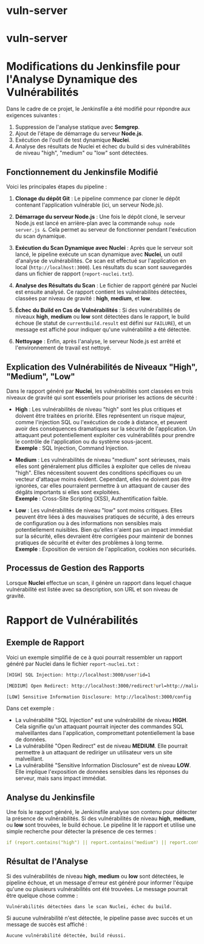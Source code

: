 # vuln-server
# vuln-server

# Modifications du Jenkinsfile pour l'Analyse Dynamique des Vulnérabilités

Dans le cadre de ce projet, le Jenkinsfile a été modifié pour répondre aux exigences suivantes :  
1. Suppression de l'analyse statique avec **Semgrep**.
2. Ajout de l'étape de démarrage du serveur **Node.js**.
3. Exécution de l'outil de test dynamique **Nuclei**.
4. Analyse des résultats de Nuclei et échec du build si des vulnérabilités de niveau "high", "medium" ou "low" sont détectées.

## Fonctionnement du Jenkinsfile Modifié

Voici les principales étapes du pipeline :

1. **Clonage du dépôt Git** : Le pipeline commence par cloner le dépôt contenant l'application vulnérable (ici, un serveur Node.js).

2. **Démarrage du serveur Node.js** : Une fois le dépôt cloné, le serveur Node.js est lancé en arrière-plan avec la commande `nohup node server.js &`. Cela permet au serveur de fonctionner pendant l'exécution du scan dynamique.

3. **Exécution du Scan Dynamique avec Nuclei** : Après que le serveur soit lancé, le pipeline exécute un scan dynamique avec **Nuclei**, un outil d'analyse de vulnérabilités. Ce scan est effectué sur l'application en local (`http://localhost:3000`). Les résultats du scan sont sauvegardés dans un fichier de rapport (`report-nuclei.txt`).

4. **Analyse des Résultats du Scan** : Le fichier de rapport généré par Nuclei est ensuite analysé. Ce rapport contient les vulnérabilités détectées, classées par niveau de gravité : **high**, **medium**, et **low**.

5. **Échec du Build en Cas de Vulnérabilités** : Si des vulnérabilités de niveaux **high**, **medium** ou **low** sont détectées dans le rapport, le build échoue (le statut de `currentBuild.result` est défini sur `FAILURE`), et un message est affiché pour indiquer qu'une vulnérabilité a été détectée.

6. **Nettoyage** : Enfin, après l'analyse, le serveur Node.js est arrêté et l'environnement de travail est nettoyé.

## Explication des Vulnérabilités de Niveaux "High", "Medium", "Low"

Dans le rapport généré par **Nuclei**, les vulnérabilités sont classées en trois niveaux de gravité qui sont essentiels pour prioriser les actions de sécurité :

- **High** : Les vulnérabilités de niveau "high" sont les plus critiques et doivent être traitées en priorité. Elles représentent un risque majeur, comme l'injection SQL ou l'exécution de code à distance, et peuvent avoir des conséquences dramatiques sur la sécurité de l'application. Un attaquant peut potentiellement exploiter ces vulnérabilités pour prendre le contrôle de l'application ou du système sous-jacent.  
  **Exemple** : SQL Injection, Command Injection.

- **Medium** : Les vulnérabilités de niveau "medium" sont sérieuses, mais elles sont généralement plus difficiles à exploiter que celles de niveau "high". Elles nécessitent souvent des conditions spécifiques ou un vecteur d'attaque moins évident. Cependant, elles ne doivent pas être ignorées, car elles pourraient permettre à un attaquant de causer des dégâts importants si elles sont exploitées.  
  **Exemple** : Cross-Site Scripting (XSS), Authentification faible.

- **Low** : Les vulnérabilités de niveau "low" sont moins critiques. Elles peuvent être liées à des mauvaises pratiques de sécurité, à des erreurs de configuration ou à des informations non sensibles mais potentiellement nuisibles. Bien qu'elles n'aient pas un impact immédiat sur la sécurité, elles devraient être corrigées pour maintenir de bonnes pratiques de sécurité et éviter des problèmes à long terme.  
  **Exemple** : Exposition de version de l'application, cookies non sécurisés.

## Processus de Gestion des Rapports

Lorsque **Nuclei** effectue un scan, il génère un rapport dans lequel chaque vulnérabilité est listée avec sa description, son URL et son niveau de gravité.

# Rapport de Vulnérabilités

## Exemple de Rapport

Voici un exemple simplifié de ce à quoi pourrait ressembler un rapport généré par Nuclei dans le fichier `report-nuclei.txt` :

  
```bash 
[HIGH] SQL Injection: http://localhost:3000/user?id=1

[MEDIUM] Open Redirect: http://localhost:3000/redirect?url=http://malicious.com

[LOW] Sensitive Information Disclosure: http://localhost:3000/config
```
Dans cet exemple :

- La vulnérabilité "SQL Injection" est une vulnérabilité de niveau **HIGH**. Cela signifie qu'un attaquant pourrait injecter des commandes SQL malveillantes dans l'application, compromettant potentiellement la base de données.
- La vulnérabilité "Open Redirect" est de niveau **MEDIUM**. Elle pourrait permettre à un attaquant de rediriger un utilisateur vers un site malveillant.
- La vulnérabilité "Sensitive Information Disclosure" est de niveau **LOW**. Elle implique l'exposition de données sensibles dans les réponses du serveur, mais sans impact immédiat.

## Analyse du Jenkinsfile

Une fois le rapport généré, le Jenkinsfile analyse son contenu pour détecter la présence de vulnérabilités. Si des vulnérabilités de niveau **high**, **medium**, ou **low** sont trouvées, le build échoue. Le pipeline lit le rapport et utilise une simple recherche pour détecter la présence de ces termes :

```yml
if (report.contains("high") || report.contains("medium") || report.contains("low")) {     echo 'Vulnérabilités détectées dans le scan Nuclei, échec du build.'     currentBuild.result = 'FAILURE' } else {     echo 'Aucune vulnérabilité détectée, build réussi.' }
```

## Résultat de l'Analyse

Si des vulnérabilités de niveau **high**, **medium** ou **low** sont détectées, le pipeline échoue, et un message d'erreur est généré pour informer l'équipe qu'une ou plusieurs vulnérabilités ont été trouvées. Le message pourrait être quelque chose comme :

`Vulnérabilités détectées dans le scan Nuclei, échec du build.`

Si aucune vulnérabilité n'est détectée, le pipeline passe avec succès et un message de succès est affiché :

`Aucune vulnérabilité détectée, build réussi.`




